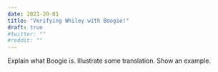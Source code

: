 ```yaml
---
date: 2021-20-01
title: "Verifying Whiley with Boogie!"
draft: true
#twitter: ""
#reddit: ""
---
```


Explain what Boogie is.  Illustrate some translation.  Show an example.
